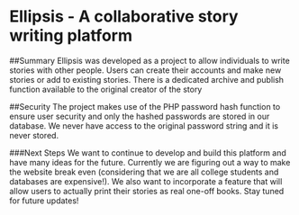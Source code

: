 # Ellipsis - A collaborative story writing platform

##Summary 
Ellipsis was developed as a project to allow individuals to write stories with other people. Users can create their accounts and make new stories or add to existing stories. There is a dedicated archive and publish function available to the original creator of the story

##Security
The project makes use of the PHP password hash function to ensure user security and only the hashed passwords are stored in our database. We never have access to the original password string and it is never stored.

###Next Steps
We want to continue to develop and build this platform and have many ideas for the future. Currently we are figuring out a way to make the website break even (considering that we are all college students and databases are expensive!). We also want to incorporate a feature that will allow users to actually print their stories as real one-off books. Stay tuned for future updates!
